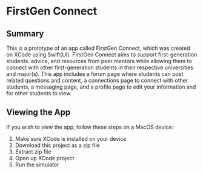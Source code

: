 # FirstGen Connect

## Summary ##
This is a prototype of an app called FirstGen Connect, which was created on XCode using Swift(UI). FirstGen Connect aims to support first-generation students. advice, and resources from peer mentors while allowing them to connect with other first-generation students in their respective universities and major(s). This app includes a forum page where students can post related questions and content, a connections page to connect with other students, a messaging page, and a profile page to edit your information and for other students to view.

## Viewing the App ##
If you wish to view the app, follow these steps on a MacOS device:

1. Make sure XCode is installed on your device
2. Download this project as a zip file
3. Extract zip file
4. Open up XCode project
5. Run the simulator
